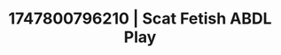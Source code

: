 ---
categories:
- Femme domination
- Cosmic sensuality
- Choking kink
- Erotic oil massage
- Punk lovers
image: /assets/images/1747800796210.jpg
layout: post
seo:
  description: Featured content with artistic ABDL Play, Scat Fetish. HD images available.
  keywords: ABDL Play, Scat Fetish
  og_image: /assets/images/1747800796210.jpg
  schema_type: VisualArtwork
tags:
- ABDL Play
- Scat Fetish
- '#1747800796210'
title: 1747800796210 | Scat Fetish ABDL Play
---